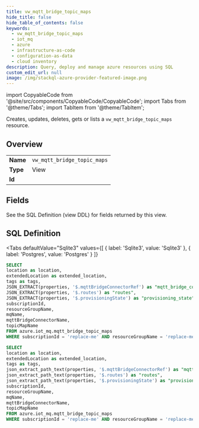 ```yaml
--- 
title: vw_mqtt_bridge_topic_maps
hide_title: false
hide_table_of_contents: false
keywords:
  - vw_mqtt_bridge_topic_maps
  - iot_mq
  - azure
  - infrastructure-as-code
  - configuration-as-data
  - cloud inventory
description: Query, deploy and manage azure resources using SQL
custom_edit_url: null
image: /img/stackql-azure-provider-featured-image.png
---
```


import CopyableCode from '@site/src/components/CopyableCode/CopyableCode';
import Tabs from '@theme/Tabs';
import TabItem from '@theme/TabItem';

Creates, updates, deletes, gets or lists a <code>vw_mqtt_bridge_topic_maps</code> resource.

## Overview
<table><tbody>
<tr><td><b>Name</b></td><td><code>vw_mqtt_bridge_topic_maps</code></td></tr>
<tr><td><b>Type</b></td><td>View</td></tr>
<tr><td><b>Id</b></td><td><CopyableCode code="azure.iot_mq.vw_mqtt_bridge_topic_maps" /></td></tr>
</tbody></table>

## Fields

See the SQL Definition (view DDL) for fields returned by this view.

## SQL Definition

<Tabs
defaultValue="Sqlite3"
values={[
{ label: 'Sqlite3', value: 'Sqlite3' },
{ label: 'Postgres', value: 'Postgres' }
]}
>
<TabItem value="Sqlite3">

```sql
SELECT
location as location,
extendedLocation as extended_location,
tags as tags,
JSON_EXTRACT(properties, '$.mqttBridgeConnectorRef') as "mqtt_bridge_connector_ref",
JSON_EXTRACT(properties, '$.routes') as "routes",
JSON_EXTRACT(properties, '$.provisioningState') as "provisioning_state",
subscriptionId,
resourceGroupName,
mqName,
mqttBridgeConnectorName,
topicMapName
FROM azure.iot_mq.mqtt_bridge_topic_maps
WHERE subscriptionId = 'replace-me' AND resourceGroupName = 'replace-me' AND mqName = 'replace-me' AND mqttBridgeConnectorName = 'replace-me';
```

</TabItem>
<TabItem value="Postgres">

```sql
SELECT
location as location,
extendedLocation as extended_location,
tags as tags,
json_extract_path_text(properties, '$.mqttBridgeConnectorRef') as "mqtt_bridge_connector_ref",
json_extract_path_text(properties, '$.routes') as "routes",
json_extract_path_text(properties, '$.provisioningState') as "provisioning_state",
subscriptionId,
resourceGroupName,
mqName,
mqttBridgeConnectorName,
topicMapName
FROM azure.iot_mq.mqtt_bridge_topic_maps
WHERE subscriptionId = 'replace-me' AND resourceGroupName = 'replace-me' AND mqName = 'replace-me' AND mqttBridgeConnectorName = 'replace-me';
```

</TabItem>
</Tabs>
